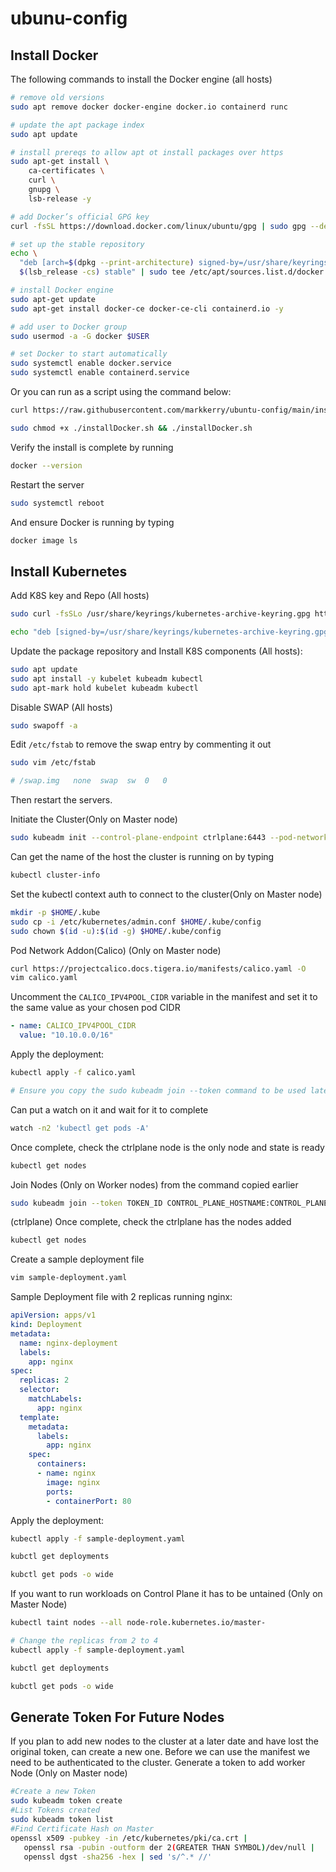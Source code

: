# ubunu-config

## Install Docker

The following commands to install the Docker engine (all hosts)

```bash
# remove old versions
sudo apt remove docker docker-engine docker.io containerd runc

# update the apt package index
sudo apt update

# install prereqs to allow apt ot install packages over https
sudo apt-get install \
    ca-certificates \
    curl \
    gnupg \
    lsb-release -y

# add Docker’s official GPG key
curl -fsSL https://download.docker.com/linux/ubuntu/gpg | sudo gpg --dearmor -o /usr/share/keyrings/docker-archive-keyring.gpg

# set up the stable repository
echo \
  "deb [arch=$(dpkg --print-architecture) signed-by=/usr/share/keyrings/docker-archive-keyring.gpg] https://download.docker.com/linux/ubuntu \
  $(lsb_release -cs) stable" | sudo tee /etc/apt/sources.list.d/docker.list > /dev/null

# install Docker engine
sudo apt-get update
sudo apt-get install docker-ce docker-ce-cli containerd.io -y

# add user to Docker group
sudo usermod -a -G docker $USER

# set Docker to start automatically
sudo systemctl enable docker.service
sudo systemctl enable containerd.service
```

Or you can run as a script using the command below:

```bash
curl https://raw.githubusercontent.com/markkerry/ubuntu-config/main/installDocker.sh > installDocker.sh

sudo chmod +x ./installDocker.sh && ./installDocker.sh
```

Verify the install is complete by running 

```bash
docker --version
```

Restart the server 

```bash
sudo systemctl reboot
```

And ensure Docker is running by typing

```bash
docker image ls
```

## Install Kubernetes

Add K8S key and Repo (All hosts)

```bash
sudo curl -fsSLo /usr/share/keyrings/kubernetes-archive-keyring.gpg https://packages.cloud.google.com/apt/doc/apt-key.gpg

echo "deb [signed-by=/usr/share/keyrings/kubernetes-archive-keyring.gpg] https://apt.kubernetes.io/ kubernetes-xenial main" | sudo tee /etc/apt/sources.list.d/kubernetes.list
```

Update the package repository and Install K8S components (All hosts):

```bash
sudo apt update
sudo apt install -y kubelet kubeadm kubectl
sudo apt-mark hold kubelet kubeadm kubectl
```

Disable SWAP (All hosts)

```bash
sudo swapoff -a
```

Edit `/etc/fstab` to remove the swap entry by commenting it out

```bash
sudo vim /etc/fstab

# /swap.img   none  swap  sw  0   0
```

Then restart the servers.

Initiate the Cluster(Only on Master node)

```bash
sudo kubeadm init --control-plane-endpoint ctrlplane:6443 --pod-network-cidr 10.10.0.0/16
```

Can get the name of the host the cluster is running on by typing

```bash
kubectl cluster-info
```

Set the kubectl context auth to connect to the cluster(Only on Master node)

```bash
mkdir -p $HOME/.kube
sudo cp -i /etc/kubernetes/admin.conf $HOME/.kube/config
sudo chown $(id -u):$(id -g) $HOME/.kube/config
```

Pod Network Addon(Calico) (Only on Master node)

```bash
curl https://projectcalico.docs.tigera.io/manifests/calico.yaml -O
vim calico.yaml
```

Uncomment the `CALICO_IPV4POOL_CIDR` variable in the manifest and set it to the same value as your chosen pod CIDR

```yaml
- name: CALICO_IPV4POOL_CIDR
  value: "10.10.0.0/16"
```

Apply the deployment:

```bash
kubectl apply -f calico.yaml

# Ensure you copy the sudo kubeadm join --token command to be used later
```

Can put a watch on it and wait for it to complete

```bash
watch -n2 'kubectl get pods -A'
```

Once complete, check the ctrlplane node is the only node and state is ready

```bash
kubectl get nodes
```

Join Nodes (Only on Worker nodes) from the command copied earlier

```bash
sudo kubeadm join --token TOKEN_ID CONTROL_PLANE_HOSTNAME:CONTROL_PLANE_PORT --discovery-token-ca-cert-hash sha256:HASH
```


(ctrlplane) Once complete, check the ctrlplane has the nodes added

```bash
kubectl get nodes
```

Create a sample deployment file

```bash
vim sample-deployment.yaml
```

Sample Deployment file with 2 replicas running nginx:

```yml
apiVersion: apps/v1
kind: Deployment
metadata:
  name: nginx-deployment
  labels:
    app: nginx
spec:
  replicas: 2
  selector:
    matchLabels:
      app: nginx
  template:
    metadata:
      labels:
        app: nginx
    spec:
      containers:
      - name: nginx
        image: nginx
        ports:
        - containerPort: 80
```

Apply the deployment:

```bash
kubectl apply -f sample-deployment.yaml

kubctl get deployments

kubctl get pods -o wide
```

If you want to run workloads on Control Plane it has to be untained (Only on Master Node)

```bash
kubectl taint nodes --all node-role.kubernetes.io/master-

# Change the replicas from 2 to 4
kubectl apply -f sample-deployment.yaml

kubctl get deployments

kubctl get pods -o wide
```


## Generate Token For Future Nodes

If you plan to add new nodes to the cluster at a later date and have lost the original token, can create a new one. Before we can use the manifest we need to be authenticated to the cluster. Generate a token to add worker Node (Only on Master node)

```bash
#Create a new Token
sudo kubeadm token create
#List Tokens created
sudo kubeadm token list
#Find Certificate Hash on Master
openssl x509 -pubkey -in /etc/kubernetes/pki/ca.crt | 
   openssl rsa -pubin -outform der 2(GREATER THAN SYMBOL)/dev/null | 
   openssl dgst -sha256 -hex | sed 's/^.* //'
```

